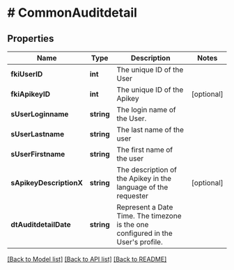 # # CommonAuditdetail

## Properties

Name | Type | Description | Notes
------------ | ------------- | ------------- | -------------
**fkiUserID** | **int** | The unique ID of the User |
**fkiApikeyID** | **int** | The unique ID of the Apikey | [optional]
**sUserLoginname** | **string** | The login name of the User. |
**sUserLastname** | **string** | The last name of the user |
**sUserFirstname** | **string** | The first name of the user |
**sApikeyDescriptionX** | **string** | The description of the Apikey in the language of the requester | [optional]
**dtAuditdetailDate** | **string** | Represent a Date Time. The timezone is the one configured in the User&#39;s profile. |

[[Back to Model list]](../../README.md#models) [[Back to API list]](../../README.md#endpoints) [[Back to README]](../../README.md)
